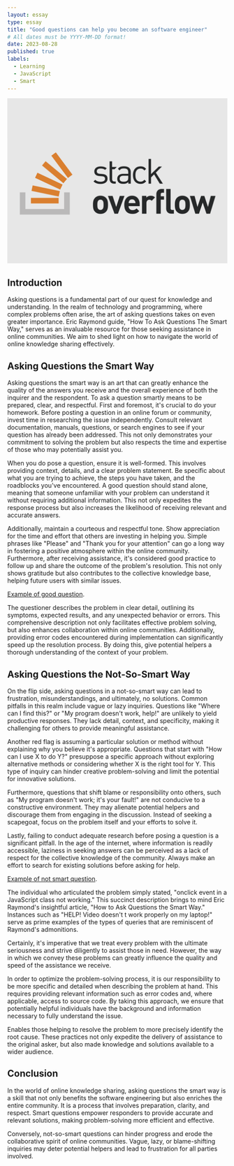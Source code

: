 ```yaml
---
layout: essay
type: essay
title: "Good questions can help you become an software engineer"
# All dates must be YYYY-MM-DD format!
date: 2023-08-28
published: true
labels:
  - Learning
  - JavaScript
  - Smart
---
```


<img width="600px" class="rounded float-start pe-4" src="../img/travel/stackoverflow1.png">




## Introduction
Asking questions is a fundamental part of our quest for knowledge and understanding. In the realm of technology and programming, where complex problems often arise, the art of asking questions takes on even greater importance. Eric Raymond guide, "How To Ask Questions The Smart Way," serves as an invaluable resource for those seeking assistance in online communities. We aim to shed light on how to navigate the world of online knowledge sharing effectively.
 

## Asking Questions the Smart Way

Asking questions the smart way is an art that can greatly enhance the quality of the answers you receive and the overall experience of both the inquirer and the respondent. To ask a question smartly means to be prepared, clear, and respectful. First and foremost, it's crucial to do your homework. Before posting a question in an online forum or community, invest time in researching the issue independently. Consult relevant documentation, manuals, questions, or search engines to see if your question has already been addressed. This not only demonstrates your commitment to solving the problem but also respects the time and expertise of those who may potentially assist you.

When you do pose a question, ensure it is well-formed. This involves providing context, details, and a clear problem statement. Be specific about what you are trying to achieve, the steps you have taken, and the roadblocks you've encountered. A good question should stand alone, meaning that someone unfamiliar with your problem can understand it without requiring additional information. This not only expedites the response process but also increases the likelihood of receiving relevant and accurate answers.

Additionally, maintain a courteous and respectful tone. Show appreciation for the time and effort that others are investing in helping you. Simple phrases like "Please" and "Thank you for your attention" can go a long way in fostering a positive atmosphere within the online community. Furthermore, after receiving assistance, it's considered good practice to follow up and share the outcome of the problem's resolution. This not only shows gratitude but also contributes to the collective knowledge base, helping future users with similar issues.


 [Example of good question](https://stackoverflow.com/questions/76976249/warning-text-content-did-not-match-server-562-client-563-when-creating-a).

The questioner describes the problem in clear detail, outlining its symptoms, expected results, and any unexpected behavior or errors. This comprehensive description not only facilitates effective problem solving, but also enhances collaboration within online communities. Additionally, providing error codes encountered during implementation can significantly speed up the resolution process. By doing this, give potential helpers a thorough understanding of the context of your problem.

## Asking Questions the Not-So-Smart Way

On the flip side, asking questions in a not-so-smart way can lead to frustration, misunderstandings, and ultimately, no solutions. Common pitfalls in this realm include vague or lazy inquiries. Questions like "Where can I find this?" or "My program doesn't work, help!" are unlikely to yield productive responses. They lack detail, context, and specificity, making it challenging for others to provide meaningful assistance.

Another red flag is assuming a particular solution or method without explaining why you believe it's appropriate. Questions that start with "How can I use X to do Y?" presuppose a specific approach without exploring alternative methods or considering whether X is the right tool for Y. This type of inquiry can hinder creative problem-solving and limit the potential for innovative solutions.

Furthermore, questions that shift blame or responsibility onto others, such as "My program doesn't work; it's your fault!" are not conducive to a constructive environment. They may alienate potential helpers and discourage them from engaging in the discussion. Instead of seeking a scapegoat, focus on the problem itself and your efforts to solve it.

Lastly, failing to conduct adequate research before posing a question is a significant pitfall. In the age of the internet, where information is readily accessible, laziness in seeking answers can be perceived as a lack of respect for the collective knowledge of the community. Always make an effort to search for existing solutions before asking for help.


[Example of not smart question](https://stackoverflow.com/questions/77031215/adding-onclick-event-in-a-javascript-class-not-working).

The individual who articulated the problem simply stated, "onclick event in a JavaScript class not working." This succinct description brings to mind Eric Raymond's insightful article, "How to Ask Questions the Smart Way." Instances such as "HELP! Video doesn't t work properly on my laptop!" serve as prime examples of the types of queries that are reminiscent of Raymond's admonitions.

Certainly, it's imperative that we treat every problem with the ultimate seriousness and strive diligently to assist those in need. However, the way in which we convey these problems can greatly influence the quality and speed of the assistance we receive.


In order to optimize the problem-solving process, it is our responsibility to be more specific and detailed when describing the problem at hand. This requires providing relevant information such as error codes and, where applicable, access to source code. By taking this approach, we ensure that potentially helpful individuals have the background and information necessary to fully understand the issue.


Enables those helping to resolve the problem to more precisely identify the root cause.
These practices not only expedite the delivery of assistance to the original asker, but also made knowledge and solutions available to a wider audience.

## Conclusion

In the world of online knowledge sharing, asking questions the smart way is a skill that not only benefits the software engineering  but also enriches the entire community. It is a process that involves preparation, clarity, and respect. Smart questions empower responders to provide accurate and relevant solutions, making problem-solving more efficient and effective.

Conversely, not-so-smart questions can hinder progress and erode the collaborative spirit of online communities. Vague, lazy, or blame-shifting inquiries may deter potential helpers and lead to frustration for all parties involved.

